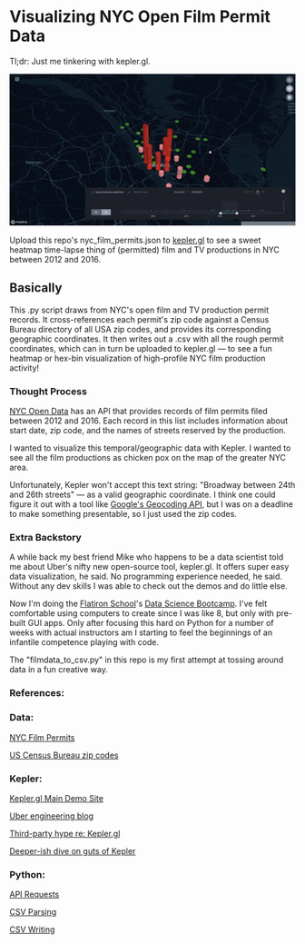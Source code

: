 # Visualizing NYC Open Film Permit Data

Tl;dr: Just me tinkering with kepler.gl.

![](viz.gif "The kepler viz")

Upload this repo's nyc_film_permits.json to [kepler.gl](http://kepler.gl/#/demo) to see a sweet heatmap time-lapse thing of (permitted) film and TV productions in NYC between 2012 and 2016.

## Basically

This .py script draws from NYC's open film and TV production permit records. It cross-references each permit's zip code against a Census Bureau directory of all USA zip codes, and provides its corresponding geographic coordinates. It then writes out a .csv with all the rough permit coordinates, which can in turn be uploaded to kepler.gl — to see a fun heatmap or hex-bin visualization of high-profile NYC film production activity!

### Thought Process

[NYC Open Data](https://opendata.cityofnewyork.us/) has an API that provides records of film permits filed between 2012 and 2016. Each record in this list includes information about start date, zip code, and the names of streets reserved by the production.

I wanted to visualize this temporal/geographic data with Kepler. I wanted to see all the film productions as chicken pox on the map of the greater NYC area. 

Unfortunately, Kepler won't accept this text string: "Broadway between 24th and 26th streets" — as a valid geographic coordinate. I think one could figure it out with a tool like [Google's Geocoding API](https://developers.google.com/maps/documentation/geocoding/intro), but I was on a deadline to make something presentable, so I just used the zip codes.

### Extra Backstory

A while back my best friend Mike who happens to be a data scientist told me about Uber's nifty new open-source tool, kepler.gl. It offers super easy data visualization, he said. No programming experience needed, he said. Without any dev skills I was able to check out the demos and do little else.

Now I'm doing the [Flatiron School](https://flatironschool.com/)'s [Data Science Bootcamp](https://flatironschool.com/career-courses/data-science-bootcamp/). I've felt comfortable using computers to create since I was like 8, but only with pre-built GUI apps. Only after focusing this hard on Python for a number of weeks with actual instructors am I starting to feel the beginnings of an infantile competence playing with code.

The "filmdata_to_csv.py" in this repo is my first attempt at tossing around data in a fun creative way.

### References:

### Data:
[NYC Film Permits](https://data.cityofnewyork.us/City-Government/Film-Permits/tg4x-b46p)

[US Census Bureau zip codes](https://gist.github.com/erichurst/7882666)

### Kepler:
[Kepler.gl Main Demo Site](https://kepler.gl/#/)

[Uber engineering blog](https://eng.uber.com/keplergl)

[Third-party hype re: Kepler.gl](https://opensource.com/article/18/8/keplergl)

[Deeper-ish dive on guts of Kepler](https://medium.com/vis-gl/how-sometimes-assuming-the-earth-is-flat-helps-speed-up-rendering-in-deck-gl-c43b72fd6db4)

### Python:
[API Requests](http://docs.python-requests.org/en/master/user/quickstart/#make-a-request)

[CSV Parsing](https://stackoverflow.com/questions/39704096/parse-online-comma-delimited-text-file-in-python-3-5)

[CSV Writing](https://docs.python.org/2/library/csv.html)
